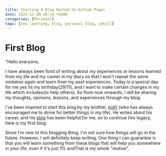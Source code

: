 ```yaml
---
title: Starting A Blog Hosted On Github Pages
date: 2023-11-29 20:14 +0300
categories: [Personal]
tags: [new learning, blog, personal blog, jekyll]
---
```


# First Blog

"Hello everyone,

I have always been fond of writing about my experiences or lessons learned from my life and my career in my diary so that I won't repeat the same mistakes again and learn from my past experiences. 
Today is a special day for me yes its my birthday(29/11), and I want to make certain changes in my life which includes(to help others). So from now onwards, I will be sharing my thoughts, opinions, lessons, and experiences through my blog.

I've been inspired to start this blog by my brother, [mzfr](https://twitter.com/0xmzfr) (who has always encouraged me to strive for better things in my life). He writes about his career, and his [blog](https://blog.mzfr.me/) has been helpful for me, so to continue this legacy, here is my first blog.

Since I'm new to this blogging thing, I'm not sure how things will go in the future. However, I will definitely keep writing. One thing I can guarantee is that you will learn something from these blogs that will help you somewhere in your life, even if it's just 1% andThat is my whole "motive".
